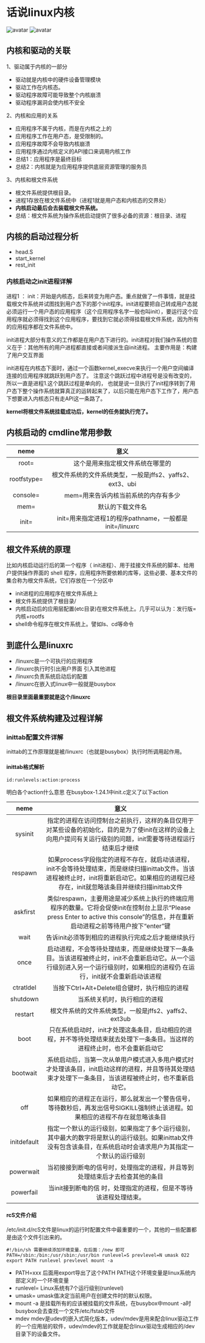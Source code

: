 # 话说linux内核 #

![avatar](./picture/1.jpg)
![avatar](./picture/2.jpg)

## 内核和驱动的关联 ##
1、驱动属于内核的一部分

- 驱动就是内核中的硬件设备管理模块
- 驱动工作在内核态。
- 驱动程序故障可能导致整个内核崩溃
- 驱动程序漏洞会使内核不安全

2、内核和应用的关系

- 应用程序不属于内核，而是在内核之上的
- 应用程序工作在用户态，是受限制的。
- 应用程序故障不会导致内核崩溃
- 应用程序通过内核定义的API接口来调用内核工作
- 总结1：应用程序是最终目标
- 总结2：内核就是为应用程序提供底层资源管理的服务员

3、内核和根文件系统

- 根文件系统提供根目录。
- 进程1存放在根文件系统中（进程1就是用户态和内核态的交界处）
- **内核启动最后会去装载根文件系统。**
- 总结：根文件系统为操作系统启动提供了很多必备的资源：根目录、进程

## 内核的启动过程分析 ##

- head.S
- start_kernel
- rest_init

### 内核启动之init进程详解 ###
进程1 ： init：开始是内核态，后来转变为用户态。重点就做了一件事情，就是挂载根文件系统并试图找到用户态下的那个init程序。init进程要把自己转成用户态就必须运行一个用户态的应用程序（这个应用程序名字一般也叫init），要运行这个应用程序就必须得找到这个应用程序，要找到它就必须得挂载根文件系统，因为所有的应用程序都在文件系统中。

init进程大部分有意义的工作都是在用户态下进行的。init进程对我们操作系统的意义在于：其他所有的用户进程都直接或者间接派生自init进程。
主要作用是：构建了用户交互界面

init进程在内核态下面时，通过一个函数kernel_execve来执行一个用户空间编译连接的应用程序就跳跃到用户态了。
注意这个跳跃过程中进程号是没有改变的，所以一直是进程1.这个跳跃过程是单向的，
也就是说一旦执行了init程序转到了用户态下整个操作系统就算真正的运转起来了，以后只能在用户态下工作了，用户态下想要进入内核态只有走API这一条路了。

**kernel将根文件系统挂载成功后，kernel的任务就执行完了。**

## 内核启动的 cmdline常用参数 ##
| neme |意义|
| :---: |:---:| 
| root= |这个是用来指定根文件系统在哪里的|
| rootfstype= |根文件系统的文件系统类型，一般是jffs2、yaffs2、ext3、ubi|
| console= |mem=用来告诉内核当前系统的内存有多少|
| mem= |默认的下载文件名|
| init= |init=用来指定进程1的程序pathname，一般都是init=/linuxrc|

## 根文件系统的原理 ##
比如内核启动运行后的第一个程序（ init进程）、用于挂接文件系统的脚本、给用户提供操作界面的 shell 程序，应用程序所要依赖的库等，这些必要、基本文件的集合称为根文件系统，它们存放在一个分区中

- init进程的应用程序在根文件系统上
- 根文件系统提供了根目录/
- 内核启动后的应用层配置(etc目录)在根文件系统上。几乎可以认为：发行版=内核+rootfs
- shell命令程序在根文件系统上。譬如ls、cd等命令

## 到底什么是linuxrc ##
- /linuxrc是一个可执行的应用程序
- /linuxrc执行时引出用户界面 引入其他进程
- /linuxrc负责系统启动后的配置
- /linuxrc在嵌入式linux中一般就是busybox

**根目录里面最重要就是这个/linuxrc**

## 根文件系统构建及过程详解 ##

### inittab配置文件详解 ###

inittab的工作原理就是被/linuxrc（也就是busybox）执行时所调用起作用。

#### inittab格式解析 ####

	id:runlevels:action:process
明白各个action什么意思 在busybox-1.24.1中init.c定义了以下action

| neme |意义|
| :---: |:---:| 
| sysinit |指定的进程在访问控制台之前执行，这样的条目仅用于对某些设备的初始化，目的是为了使init在这样的设备上向用户提问有关运行级别的问题，init需要等待进程运行结束后才继续|
| respawn|如果process字段指定的进程不存在，就启动该进程，init不会等待处理结束，而是继续扫描inittab文件。当该进程被终止时，init将重新启动它。如果相应的进程已经存在，init就忽略该条目并继续扫描inittab文件|
| askfirst |类似respawn，主要用途是减少系统上执行的终端应用程序的数量。它将会促使init在控制台上显示“Please press Enter to active this console”的信息，并在重新启动进程之前等待用户按下“enter”键|
| wait|告诉init必须等到相应的进程执行完成之后才能继续执行|
| once |	启动进程，不会等待处理结束，而是继续处理下一条条目。当该进程被终止时，init不会重新启动它。从一个运行级别进入另一个运行级别时，如果相应的进程仍 在运行，init就不会重新启动该进程|
| ctratldel|当按下Ctrl+Alt+Delete组合键时，执行相应的进程|
| shutdown |当系统关机时，执行相应的进程|
| restart|根文件系统的文件系统类型，一般是jffs2、yaffs2、ext3ub|
| boot |只在系统启动时，init才处理这条条目，启动相应的进程，并不等待处理结束就去处理下一条条目。当这样的进程终止时，也不会重新启动它|
| bootwait|系统启动后，当第一次从单用户模式进入多用户模式时才处理该条目，init启动这样的进程，并且等待其处理结束才处理下一条条目，当该进程被终止时，也不重新启动它。|
| off |如果相应的进程正在运行，那么就发出一个警告信号，等待数秒后，再发出信号SIGKILL强制终止该进程。如果相应的进程不存在就忽略该条目|
| initdefault|指定一个默认的运行级别，如果指定了多个运行级别，其中最大的数字将是默认的运行级别。如果inittab文件没有包含该条目，在系统启动时会请求用户为其指定一个默认的运行级别|
| powerwait |当初接接到断电的信号时，处理指定的进程，并且等到处理结束后才去检查其他的条目|
| powerfail|当init接到断电的信 时，处理指定的进程，但是不等待该进程处理结束。|


#### rcS文件介绍 ####

/etc/init.d/rcS文件是linux的运行时配置文件中最重要的一个，其他的一些配置都是由这个文件引出来的。

	#!/bin/sh 需要继续添加环境变量，在后面：/new 即可 PATH=/sbin:/bin:/usr/sbin:/usr/bin runlevel=S prevlevel=N umask 022 export PATH runlevel prevlevel mount -a

- PATH=xxx 后面用export导出了这个PATH PATH这个环境变量是linux系统内部定义的一个环境变量
- runlevel= Linux系统有7个运行级别(runlevel)
- umask= umask值决定当前用户在创建文件时的默认权限。
- mount -a 是挂载所有的应该被挂载的文件系统，在busybox中mount -a时busybox会去查找一个文件/etc/fstab文件
- mdev mdev是udev的嵌入式简化版本，udev/mdev是用来配合linux驱动工作的一个应用层的软件，udev/mdev的工作就是配合linux驱动生成相应的/dev目录下的设备文件。

